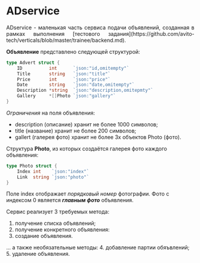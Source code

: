 # ADservice


<p align="justify">ADservice - маленькая часть сервиса подачи объявлений, созданная в рамках выполнения [тестового задания](https://github.com/avito-tech/verticals/blob/master/trainee/backend.md).</p>

**Объявление** представлено следующей структурой:
```go
type Advert struct {
	ID          int      `json:"id,omitempty"`
	Title       string   `json:"title"`
	Price       int      `json:"price"`
	Date        string   `json:"date,omitempty"`
	Description *string  `json:"description,omitepmty"`
	Gallery     *[]Photo `json:"gallery"`
}
```
_Ограничения_ на поля объявления:
- description (описание) хранит не более 1000 символов;
- title (название) хранит не более 200 символов;
- gallert (галерея фото) хранит не более 3х объектов Photo (фото).

Структура **Photo**, из которых создаётся галерея фото каждого объявления:
```go
type Photo struct {
	Index int    `json:"index"`
	Link  string `json:"photo"`
}
```
Поле index отображает _порядковый номер_ фотографии.
Фото с индексом 0 является **_главным фото_** объявления.


Сервис реализует 3 требуемых метода: 
1. получение списка объявлений;
2. получение конкретного объявления:
3. создание объявления.

... а также необязательные методы:
4. добавление партии обяъвлений;
5. удаление объявления.
